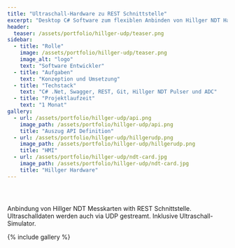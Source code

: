```yaml
---
title: "Ultraschall-Hardware zu REST Schnittstelle"
excerpt: "Desktop C# Software zum flexiblen Anbinden von Hillger NDT Hardware."
header:
  teaser: /assets/portfolio/hillger-udp/teaser.png
sidebar:
  - title: "Rolle"
    image: /assets/portfolio/hillger-udp/teaser.png
    image_alt: "logo"
    text: "Software Entwickler"
  - title: "Aufgaben"
    text: "Konzeption und Umsetzung"
  - title: "Techstack"
    text: "C# .Net, Swagger, REST, Git, Hillger NDT Pulser und ADC"
  - title: "Projektlaufzeit"
    text: "1 Monat"
gallery:
  - url: /assets/portfolio/hillger-udp/api.png
    image_path: /assets/portfolio/hillger-udp/api.png
    title: "Auszug API Definition"
  - url: /assets/portfolio/hillger-udp/hillgerudp.png
    image_path: /assets/portfolio/hillger-udp/hillgerudp.png
    title: "HMI"
  - url: /assets/portfolio/hillger-udp/ndt-card.jpg
    image_path: /assets/portfolio/hillger-udp/ndt-card.jpg
    title: "Hillger Hardware"
---
```

<header>
  <script defer data-domain="alxndrjhn.github.io" src="https://plausible.io/js/plausible.js"></script>
</header>
Anbindung von Hillger NDT Messkarten with REST Schnittstelle. Ultraschalldaten werden auch via UDP gestreamt. Inklusive Ultraschall-Simulator.

{% include gallery %}
